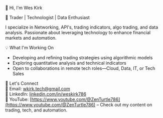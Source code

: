 👋 Hi, I'm Wes Kirk  

🚀 Trader | Technologist | Data Enthusiast  

I specialize in Networking, API's, trading indicators, algo trading, and data analysis. Passionate about leveraging technology to enhance financial markets and automation.  

 💡 What I'm Working On  
- Developing and refining trading strategies using algorithmic models  
- Exploring quantitative analysis and technical indicators  
- Open to collaborations in remote tech roles—Cloud, Data, IT, or Tech Sales  

 🤝 Let's Connect  
📧 Email: [wkirk.tech@gmail.com](mailto:wkirk.tech@gmail.com)  
🔗 LinkedIn: [linkedin.com/in/weskirk786](https://linkedin.com/in/weskirk786)  
🐢 YouTube: [https://www.youtube.com/@ZenTurtle786](https://www.youtube.com/@ZenTurtle786) – Check out my content on trading, tech, and automation.

<!---

--->
